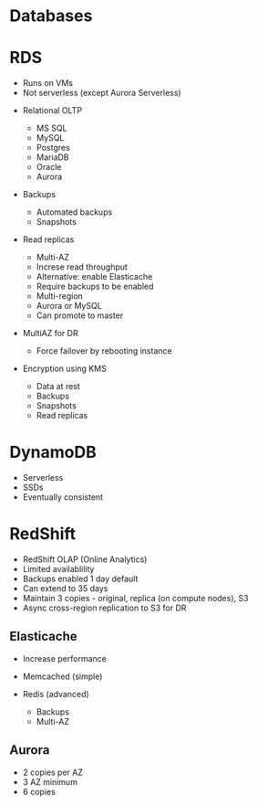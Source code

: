 # Databases

# RDS

- Runs on VMs
- Not serverless (except Aurora Serverless)

* Relational OLTP

  - MS SQL
  - MySQL
  - Postgres
  - MariaDB
  - Oracle
  - Aurora

* Backups

  - Automated backups
  - Snapshots

* Read replicas

  - Multi-AZ
  - Increse read throughput
  - Alternative: enable Elasticache
  - Require backups to be enabled
  - Multi-region
  - Aurora or MySQL
  - Can promote to master

* MultiAZ for DR

  - Force failover by rebooting instance

* Encryption using KMS
  - Data at rest
  - Backups
  - Snapshots
  - Read replicas

# DynamoDB

- Serverless
- SSDs
- Eventually consistent

# RedShift

- RedShift OLAP (Online Analytics)
- Limited availablility
- Backups enabled 1 day default
- Can extend to 35 days
- Maintain 3 copies - original, replica (on compute nodes), S3
- Async cross-region replication to S3 for DR

## Elasticache

- Increase performance

- Memcached (simple)
- Redis (advanced)
  - Backups
  - Multi-AZ

## Aurora

- 2 copies per AZ
- 3 AZ minimum
- 6 copies
